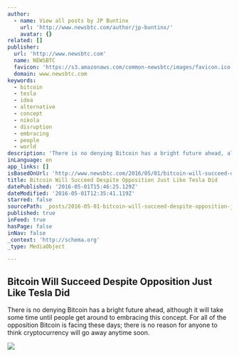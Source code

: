 ```yaml
---
author:
  - name: View all posts by JP Buntinx
    url: 'http://www.newsbtc.com/author/jp-buntinx/'
    avatar: {}
related: []
publisher:
  url: 'http://www.newsbtc.com'
  name: NEWSBTC
  favicon: 'https://s3.amazonaws.com/common-newsbtc/images/favicon.ico'
  domain: www.newsbtc.com
keywords:
  - bitcoin
  - tesla
  - idea
  - alternative
  - concept
  - nikola
  - disruption
  - embracing
  - people
  - world
description: 'There is no denying Bitcoin has a bright future ahead, although it will take some time until people get around to embracing this concept. For all of the opposition Bitcoin is facing these days; there is no reason for anyone to think cryptocurrency will go away anytime soon.'
inLanguage: en
app_links: []
isBasedOnUrl: 'http://www.newsbtc.com/2016/05/01/bitcoin-will-succeed-despite-opposition-just-like-tesla/'
title: Bitcoin Will Succeed Despite Opposition Just Like Tesla Did
datePublished: '2016-05-01T15:46:25.129Z'
dateModified: '2016-05-01T12:35:41.119Z'
starred: false
sourcePath: _posts/2016-05-01-bitcoin-will-succeed-despite-opposition-just-like-tesla-did.md
published: true
inFeed: true
hasPage: false
inNav: false
_context: 'http://schema.org'
_type: MediaObject

---
```

<article style=""><h1>Bitcoin Will Succeed Despite Opposition Just Like Tesla Did</h1><p>There is no denying Bitcoin has a bright future ahead, although it will take some time until people get around to embracing this concept. For all of the opposition Bitcoin is facing these days; there is no reason for anyone to think cryptocurrency will go away anytime soon.</p><img src="http://s3.amazonaws.com/main-newsbtc-images/2016/05/01100734/shutterstock_408711637.jpg" /></article>